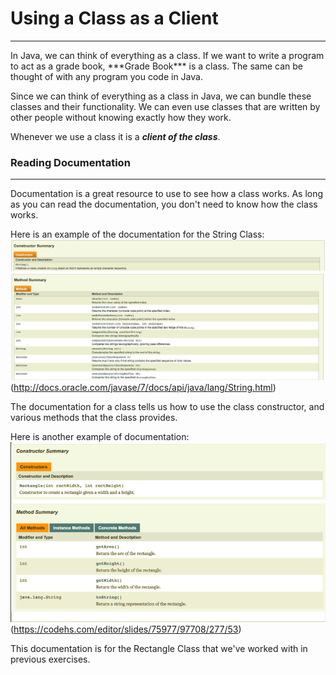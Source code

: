 # Using a Class as a Client
<hr>
In Java, we can think of everything as a class. If we want to write a program to act as a grade book, ***Grade Book*** is a class. The same can be thought of with any program you code in Java.

Since we can think of everything as a class in Java, we can bundle these classes and their functionality. We can even use classes that are written by other people without knowing exactly how they work.

Whenever we use a class it is a ***client of the class***.

### Reading Documentation
<hr>

Documentation is a great resource to use to see how a class works. As long as you can read the documentation, you don't need to know how the class works.

Here is an example of the documentation for the String Class:
![String Class 1](../static/classesAndOOP/Using_Class_As_Client_JavaDoc.png)
![String Class 2](../static/classesAndOOP/Using_Class_As_A_Client_JAvaDoc2.png)
(http://docs.oracle.com/javase/7/docs/api/java/lang/String.html)

The documentation for a class tells us how to use the class constructor, and various methods that the class provides. 

Here is another example of documentation:
![Rect Class](../static/classesAndOOP/Using_A_Class_As_AClient_RectClass.png)
(https://codehs.com/editor/slides/75977/97708/277/53)

This documentation is for the Rectangle Class that we've worked with in previous exercises.